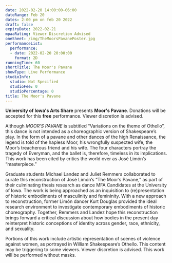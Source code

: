 ```yaml
---
date: 2022-02-20 14:00:00-06:00
dateRange: Feb 20
dates: 2:00 pm on feb 20 2022
draft: false
expiryDate: 2022-02-21
mpaaRating: Viewer Discretion Advised
oneSheet: /img/TheMoorsPavanePoster.jpg
performanceList:
  performance:
  - date: 2022-02-20 20:00:00
    format: 2D
runningTime: 60
shortTitle: The Moor's Pavane
showType: Live Performance
studioInfo:
  studio: Not Specified
  studioFee: 0
  studioPercentage: 0
title: The Moor's Pavane
---
```


**University of Iowa's Arts Share** presents **Moor's Pavane**. Donations will be accepted for this **free** performance. Viewer discretion is advised.

Although _MOOR’S PAVANE_ is subtitled “Variations on the theme of Othello”, this dance is not intended as a choreographic version of Shakespeare’s play. In the form of a pavane and other dances of the high Renaissance, the legend is told of the hapless Moor, his wrongfully suspected wife, the Moor’s treacherous friend and his wife. The four characters portray the tragedy of Everyman, and the ballet is, therefore, timeless in its implications. This work has been cited by critics the world over as José Limón’s “masterpiece.”

Graduate students Michael Landez and Juliet Remmers collaborated to curate this reconstruction of José Limón’s “The Moor’s Pavane,” as part of their culminating thesis research as dance MFA Candidates at the University of Iowa. The work is being approached as an inquisition to (re)presentation of historic embodiments of masculinity and femininity. With a new approach to reconstruction, former Limón dancer Kurt Douglas provided the ideal research environment to investigate contemporary embodiments of historic choreography. Together, Remmers and Landez hope this reconstruction brings forward a critical discussion about how bodies in the present day reinterpret historic conceptions of identity across gender, race, ethnicity, and sexuality.

Portions of this work include artistic representation of scenes of violence against women, as portrayed in William Shakespeare’s Othello. This content may be triggering to some viewers. Viewer discretion is advised. This work will be performed without masks.